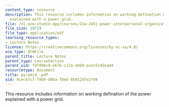 ```yaml
---
content_type: resource
description: This resource includes information on working defination of the power
  explained with a power grid.
file: /ol-ocw-studio-app/courses/21a-245j-power-interpersonal-organizational-and-global-dimensions-fall-2005/9cec67cff9d9d8baf0e66b922dfe2f49_pyramid_.pdf
file_size: 19719
file_type: application/pdf
learning_resource_types:
- Lecture Notes
license: https://creativecommons.org/licenses/by-nc-sa/4.0/
ocw_type: OCWFile
parent_title: Lecture Notes
parent_type: CourseSection
parent_uid: fdf096c9-e67b-c17a-4d60-acec5cd2ead4
resourcetype: Document
title: pyramid_.pdf
uid: 9cec67cf-f9d9-d8ba-f0e6-6b922dfe2f49
---
```

This resource includes information on working defination of the power explained with a power grid.